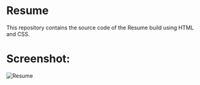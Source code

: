 # Resume
This repository contains the source code of the Resume build using HTML and CSS.

# Screenshot:

![Resume](https://github.com/vitts3172/Resume/assets/95370870/798704c8-a81c-43cf-b85a-1d4e6a0e72ce)
